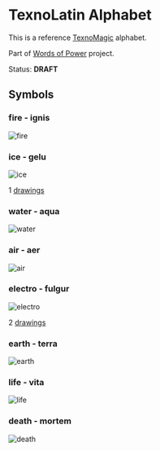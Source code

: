 # TexnoLatin Alphabet

This is a reference [TexnoMagic](https://texnoforge.github.io/texnomagic/) alphabet.

Part of [Words of Power](https://texnoforge.dev/words-of-power/) project.

Status: **DRAFT**


## Symbols

### fire - ignis

![fire](symbols/fire/image/symbol.svg)

### ice - gelu

![ice](symbols/ice/image/symbol.svg)

1 [drawings](symbols/ice/drawings)

### water - aqua

![water](symbols/water/image/symbol.svg)

### air - aer

![air](symbols/air/image/symbol.svg)

### electro - fulgur

![electro](symbols/electro/image/symbol.svg)

2 [drawings](symbols/electro/drawings)

### earth - terra

![earth](symbols/earth/image/symbol.svg)

### life - vita

![life](symbols/life/image/symbol.svg)

### death - mortem

![death](symbols/death/image/symbol.svg)

